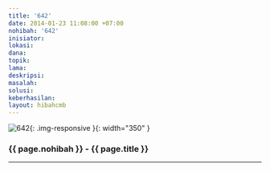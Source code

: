```yaml
---
title: '642'
date: 2014-01-23 11:08:00 +07:00
nohibah: '642'
inisiator: 
lokasi: 
dana: 
topik: 
lama: 
deskripsi: 
masalah: 
solusi: 
keberhasilan: 
layout: hibahcmb
---
```


![642](/static/img/hibahcmb/642.png){: .img-responsive }{: width="350" }

### {{ page.nohibah }} - {{ page.title }}

---
